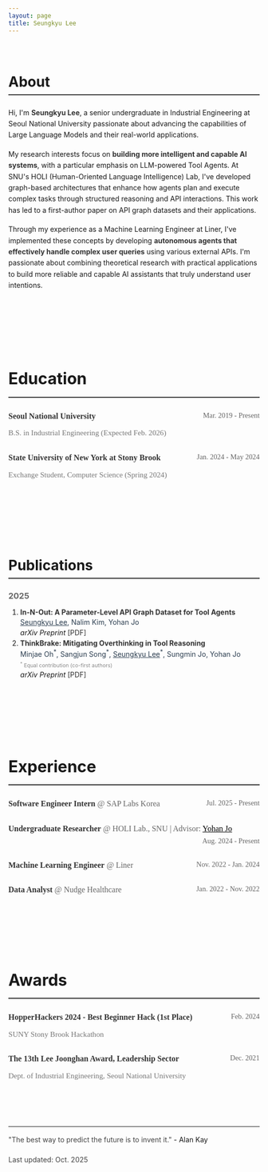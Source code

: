 ```yaml
---
layout: page
title: Seungkyu Lee
---
```


<div class="about-section" id="about">
<h1>About</h1>

<p>Hi, I'm <strong>Seungkyu Lee</strong>, a senior undergraduate in Industrial Engineering at Seoul National University passionate about advancing the capabilities of Large Language Models and their real-world applications.</p>

<p>My research interests focus on <strong>building more intelligent and capable AI systems</strong>, with a particular emphasis on LLM-powered Tool Agents. At SNU's HOLI (Human-Oriented Language Intelligence) Lab, I've developed graph-based architectures that enhance how agents plan and execute complex tasks through structured reasoning and API interactions. This work has led to a first-author paper on API graph datasets and their applications.</p>

<p>Through my experience as a Machine Learning Engineer at Liner, I've implemented these concepts by developing <strong>autonomous agents that effectively handle complex user queries</strong> using various external APIs. I'm passionate about combining theoretical research with practical applications to build more reliable and capable AI assistants that truly understand user intentions.</p>


</div>

<div class="education-section" id="education">
<h1>Education</h1>

<h3><strong>Seoul National University</strong> <span class="date">Mar. 2019 - Present</span></h3>
<p><em>B.S. in Industrial Engineering (Expected Feb. 2026)</em></p>

<h3><strong>State University of New York at Stony Brook</strong> <span class="date">Jan. 2024 - May 2024</span></h3>
<p><em>Exchange Student, Computer Science (Spring 2024)</em></p>
</div>

<div class="publications-section" id="publications">
<h1>Publications</h1>

<h3>2025</h3>
<ol>
<li><strong>In-N-Out: A Parameter-Level API Graph Dataset for Tool Agents</strong><br>
   <em><u>Seungkyu Lee</u>, Nalim Kim, Yohan Jo</em><br>
   <i>arXiv Preprint</i> <a href="https://arxiv.org/abs/2509.01560">[PDF]</a><br></li>
<li><strong>ThinkBrake: Mitigating Overthinking in Tool Reasoning</strong><br>
   <em>Minjae Oh<sup>*</sup>, Sangjun Song<sup>*</sup>, <u>Seungkyu Lee</u><sup>*</sup>, Sungmin Jo, Yohan Jo</em><br>
   <em class="equal-contribution"><sup>*</sup> Equal contribution (co-first authors)</em><br>
   <i>arXiv Preprint</i> <a href="https://arxiv.org/abs/2509.01560">[PDF]</a><br></li>
</ol>

</div>

<div class="experience-section" id="experience">
<h1>Experience</h1>

<h3><strong>Software Engineer Intern</strong> @ SAP Labs Korea <span class="date">Jul. 2025 - Present</span></h3>

<h3><strong>Undergraduate Researcher</strong> @ HOLI Lab., SNU | Advisor: <a href="https://yohanjo.github.io/" style="text-decoration: underline; color: #006400;"> Yohan Jo</a> <span class="date">Aug. 2024 - Present</span></h3>

<h3><strong>Machine Learning Engineer</strong> @ Liner <span class="date">Nov. 2022 - Jan. 2024</span></h3>

<h3><strong>Data Analyst</strong> @ Nudge Healthcare <span class="date">Jan. 2022 - Nov. 2022</span></h3>

</div>


<div class="awards-section" id="awards">
<h1>Awards</h1>

<h3><strong>HopperHackers 2024 - Best Beginner Hack (1st Place)</strong> <span class="date">Feb. 2024</span></h3>
<p><em>SUNY Stony Brook Hackathon</em></p>

<h3><strong>The 13th Lee Joonghan Award, Leadership Sector</strong> <span class="date">Dec. 2021</span></h3>
<p><em>Dept. of Industrial Engineering, Seoul National University</em></p>

</div>

<hr>
<p><em>"The best way to predict the future is to invent it."</em> - Alan Kay</p>
<p><em>Last updated: Oct. 2025</em></p>

<style>
div[class$="-section"] {
  margin-bottom: 2.5rem;
  scroll-margin-top: 2rem;
  padding: 1.5rem 0;
}

/* First section (About) gets more top padding */
.about-section {
  padding-top: 0.5rem;
}

html {
  scroll-behavior: smooth;
}

/* Content styling for better readability - Light Mode */
body:not(.dark) em {
  color: #444;
  font-style: normal;
  font-weight: 400;
  line-height: 1.7;
}

/* Dark Mode content styling */
body.dark em {
  color: #d1d1d1;
  font-style: normal;
  font-weight: 400;
  line-height: 1.7;
}

/* Special styling for experience/education descriptions - Light Mode */
body:not(.dark) .experience-section li em,
body:not(.dark) .education-section li em,
body:not(.dark) .publications-section em,
body:not(.dark) .awards-section em {
  color: #2c3e50;
  font-style: normal;
  font-weight: 400;
}

/* Special styling for experience/education descriptions - Dark Mode */
body.dark .experience-section li em,
body.dark .education-section li em,
body.dark .publications-section em,
body.dark .awards-section em {
  color: #e8e8e8;
  font-style: normal;
  font-weight: 400;
}

/* Styling for dates - Light Mode */
body:not(.dark) .experience-section .date,
body:not(.dark) .education-section .date,
body:not(.dark) .awards-section .date {
  color: #666;
  font-style: normal;
  font-weight: 300;
  font-size: 0.9em;
  float: right;
}

/* Styling for dates - Dark Mode */
body.dark .experience-section .date,
body.dark .education-section .date,
body.dark .awards-section .date {
  color: #aaa;
  font-style: normal;
  font-weight: 300;
  font-size: 0.9em;
  float: right;
}

/* Clear float for proper layout */
.experience-section h3,
.education-section h3,
.awards-section h3 {
  overflow: hidden;
}



/* Experience section font styling - use Merriweather for content, not title */
.experience-section h3,
.experience-section p,
.experience-section em,
.experience-section strong,
.experience-section a,
.experience-section .date {
  font-family: "Merriweather", serif !important;
}

/* Education section font styling - same as Experience */
.education-section h3,
.education-section p,
.education-section em,
.education-section strong,
.education-section a,
.education-section .date {
  font-family: "Merriweather", serif !important;
}

/* Awards section font styling - same as Experience and Education */
.awards-section h3,
.awards-section p,
.awards-section em,
.awards-section strong,
.awards-section a,
.awards-section .date {
  font-family: "Merriweather", serif !important;
}

/* Publications section dark mode improvements */
body.dark .publications-section ol {
  color: #fff;
}

body.dark .publications-section li {
  color: #fff;
}

body.dark .publications-section li strong {
  color: #fff;
}

body.dark .publications-section i {
  color: #f0f0f0;
  font-style: italic;
}

body.dark .publications-section em {
  color: #e8e8e8;
}

/* Specific styling for arXiv Preprint in dark mode */
body.dark .publications-section ol li::marker {
  color: #fff;
  font-weight: bold;
}

/* Experience section advisor link styling in light mode */
body:not(.dark) .experience-section a {
  color: #000 !important;
  text-decoration: underline;
}

/* Experience section advisor link styling in dark mode */
body.dark .experience-section a {
  color: #fff !important;
  text-decoration: underline;
}

/* Experience section font size and readability matching Publications */
.experience-section {
  font-size: 16px;
  line-height: 1.7;
}

.experience-section h3 {
  font-size: 16px;
  line-height: 1.6;
  font-weight: 400;
  margin-bottom: 0.8rem;
}

.experience-section h3 strong {
  font-weight: 600;
  color: inherit;
}

.experience-section p {
  font-size: 16px;
  line-height: 1.6;
  margin-top: 0.5rem;
  margin-bottom: 1.5rem;
}

/* Education section font size and styling - same as Experience */
.education-section {
  font-size: 16px;
  line-height: 1.7;
}

.education-section h3 {
  font-size: 16px;
  line-height: 1.6;
  font-weight: 400;
  margin-bottom: 0.8rem;
}

.education-section h3 strong {
  font-weight: 600;
  color: inherit;
}

.education-section p {
  font-size: 16px;
  line-height: 1.6;
  margin-top: 0.5rem;
  margin-bottom: 1.5rem;
}

/* Awards section font size and styling - same as Experience and Education */
.awards-section {
  font-size: 16px;
  line-height: 1.7;
}

.awards-section h3 {
  font-size: 16px;
  line-height: 1.6;
  font-weight: 400;
  margin-bottom: 0.8rem;
}

.awards-section h3 strong {
  font-weight: 600;
  color: inherit;
}

.awards-section p {
  font-size: 16px;
  line-height: 1.6;
  margin-top: 0.5rem;
  margin-bottom: 1.5rem;
}

/* Styling for job titles/majors/organizations under institution names - Light Mode */
body:not(.dark) .experience-section p em,
body:not(.dark) .education-section p em,
body:not(.dark) .awards-section p em {
  color: #777;
  font-style: normal;
  font-weight: 400;
  font-size: 0.95em;
}

/* Styling for job titles/majors/organizations under institution names - Dark Mode */
body.dark .experience-section p em,
body.dark .education-section p em,
body.dark .awards-section p em {
  color: #bbb;
  font-style: normal;
  font-weight: 400;
  font-size: 0.95em;
}

/* Section specific styling - Light Mode */
body:not(.dark) h1 {
  border-bottom: 2px solid #333;
  padding-bottom: 0.5rem;
  margin-bottom: 1.5rem;
}

body:not(.dark) h2 {
  color: #555;
  margin-top: 2rem;
  margin-bottom: 1rem;
}

body:not(.dark) h3 {
  color: #666;
  margin-bottom: 0.5rem;
  margin-top: 1.5rem;
}

/* Section specific styling - Dark Mode */
body.dark h1 {
  border-bottom: 2px solid #ccc;
  padding-bottom: 0.5rem;
  margin-bottom: 1.5rem;
}

body.dark h2 {
  color: #fff;
  margin-top: 2rem;
  margin-bottom: 1rem;
}

body.dark h3 {
  color: #ddd;
  margin-bottom: 0.5rem;
  margin-top: 1.5rem;
}

/* Links styling - Light Mode */
body:not(.dark) a {
  color: #333;
  text-decoration: none;
}

body:not(.dark) a:hover {
  color: #000;
  text-decoration: underline;
}

/* Links styling - Dark Mode */
body.dark a {
  color: #ddd;
  text-decoration: none;
}

body.dark a:hover {
  color: #fff;
  text-decoration: underline;
}

/* Lists styling */
ul, ol {
  margin-bottom: 1rem;
}

li {
  margin-bottom: 0.3rem;
}

/* Emphasis styling for template fields - Light Mode */
body:not(.dark) strong {
  color: #333;
}

/* Emphasis styling for template fields - Dark Mode */
body.dark strong {
  color: #f0f0f0;
}

/* Equal contribution footnote styling */
.equal-contribution {
  font-size: 0.75em !important;
  color: #888 !important;
  font-style: italic;
  margin-top: 0.2rem;
}

body.dark .equal-contribution {
  color: #aaa !important;
}

/* Spacing */
p {
  margin-bottom: 1rem;
  line-height: 1.6;
}
</style>
